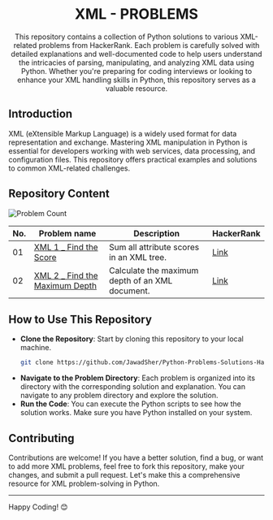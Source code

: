 <h1 align='center'>XML - PROBLEMS</h1>

<p align='center'>This repository contains a collection of Python solutions to various XML-related problems from HackerRank. Each problem is carefully solved with detailed explanations and well-documented code to help users understand the intricacies of parsing, manipulating, and analyzing XML data using Python. Whether you're preparing for coding interviews or looking to enhance your XML handling skills in Python, this repository serves as a valuable resource.</p>

## Introduction
XML (eXtensible Markup Language) is a widely used format for data representation and exchange. Mastering XML manipulation in Python is essential for developers working with web services, data processing, and configuration files. This repository offers practical examples and solutions to common XML-related challenges.

## Repository Content
![Problem Count](https://img.shields.io/badge/problems%20count-02-blue)

| No. | Problem name | Description | HackerRank |
|-----|--------------|-------------|------------|
| 01 | [XML 1 _ Find the Score](https://github.com/JawadSher/Python-Problems-Solutions-HackerRank/tree/main/14%20-%20XML%20Problems/01%20-%20XML%201%20_%20Find%20the%20Score) | Sum all attribute scores in an XML tree. | [Link](https://www.hackerrank.com/challenges/xml-1-find-the-score) |
| 02 | [XML 2 _ Find the Maximum Depth](https://github.com/JawadSher/Python-Problems-Solutions-HackerRank/tree/main/14%20-%20XML%20Problems/02%20-%20XML%202%20_%20Find%20the%20Maximum%20Depth) | Calculate the maximum depth of an XML document. | [Link](https://www.hackerrank.com/challenges/xml2-find-the-maximum-depth) |

## How to Use This Repository
- **Clone the Repository**: Start by cloning this repository to your local machine.
  ```bash
  git clone https://github.com/JawadSher/Python-Problems-Solutions-HackerRank.git


- **Navigate to the Problem Directory**: Each problem is organized into its directory with the corresponding solution and explanation. You can navigate to any problem directory and explore the solution.
- **Run the Code**: You can execute the Python scripts to see how the solution works. Make sure you have Python installed on your system.

## Contributing
Contributions are welcome! If you have a better solution, find a bug, or want to add more XML problems, feel free to fork this repository, make your changes, and submit a pull request. Let's make this a comprehensive resource for XML problem-solving in Python.


---
Happy Coding! 😊

